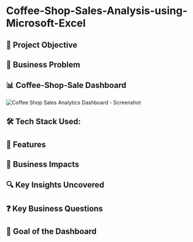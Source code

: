 # Coffee-Shop-Sales-Analysis-using-Microsoft-Excel


## 🎯 Project Objective

## 🧩 Business Problem



##  📊 Coffee-Shop-Sale Dashboard
![Coffee Shop Sales Analytics Dashboard - Screenshot](https://github.com/user-attachments/assets/057c82d5-3312-4910-aab8-cfdb91247773)




## 🛠️ Tech Stack Used:


## 🌟 Features 



## 💼 Business Impacts

##  🔍 Key Insights Uncovered


## ❓ Key Business Questions
 
## 🎯 Goal of the Dashboard
